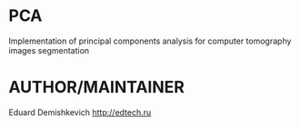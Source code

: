 PCA
===

Implementation of principal components analysis for computer tomography images segmentation

AUTHOR/MAINTAINER
======================

Eduard Demishkevich <mail at edtech dot ru>
http://edtech.ru

